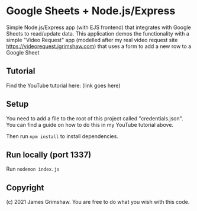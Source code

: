 # Google Sheets + Node.js/Express
Simple Node.js/Express app (with EJS frontend) that integrates with Google Sheets to read/update data. This application demos the functionality with a simple "Video Request" app (modelled after my real video request site https://videorequest.jgrimshaw.com) that uses a form to add a new row to a Google Sheet 

## Tutorial
Find the YouTube tutorial here: (link goes here)

## Setup
You need to add a file to the root of this project called "credentials.json". You can find a guide on how to do this in my YouTube tutorial above.

Then run `npm install` to install dependencies.

## Run locally (port 1337)
Run `nodemon index.js`

## Copyright
(c) 2021 James Grimshaw. You are free to do what you wish with this code.
